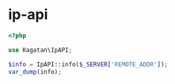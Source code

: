# ip-api

```php
<?php

use Kagatan\IpAPI;

$info = IpAPI::info($_SERVER['REMOTE_ADDR']);
var_dump(info);
```

